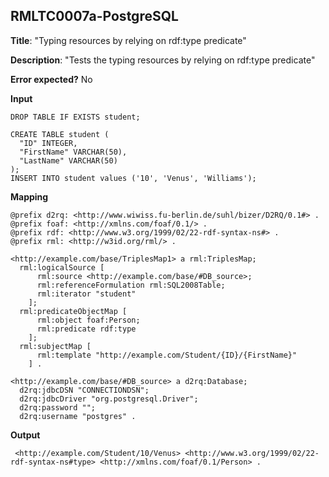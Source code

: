 ## RMLTC0007a-PostgreSQL

**Title**: "Typing resources by relying on rdf:type predicate"

**Description**: "Tests the typing resources by relying on rdf:type predicate"

**Error expected?** No

**Input**
```
DROP TABLE IF EXISTS student;

CREATE TABLE student (
  "ID" INTEGER,
  "FirstName" VARCHAR(50),
  "LastName" VARCHAR(50)
);
INSERT INTO student values ('10', 'Venus', 'Williams');

```

**Mapping**
```
@prefix d2rq: <http://www.wiwiss.fu-berlin.de/suhl/bizer/D2RQ/0.1#> .
@prefix foaf: <http://xmlns.com/foaf/0.1/> .
@prefix rdf: <http://www.w3.org/1999/02/22-rdf-syntax-ns#> .
@prefix rml: <http://w3id.org/rml/> .

<http://example.com/base/TriplesMap1> a rml:TriplesMap;
  rml:logicalSource [
      rml:source <http://example.com/base/#DB_source>;
      rml:referenceFormulation rml:SQL2008Table;
      rml:iterator "student"
    ];
  rml:predicateObjectMap [
      rml:object foaf:Person;
      rml:predicate rdf:type
    ];
  rml:subjectMap [
      rml:template "http://example.com/Student/{ID}/{FirstName}"
    ] .

<http://example.com/base/#DB_source> a d2rq:Database;
  d2rq:jdbcDSN "CONNECTIONDSN";
  d2rq:jdbcDriver "org.postgresql.Driver";
  d2rq:password "";
  d2rq:username "postgres" .

```

**Output**
```
 <http://example.com/Student/10/Venus> <http://www.w3.org/1999/02/22-rdf-syntax-ns#type> <http://xmlns.com/foaf/0.1/Person> .


```

